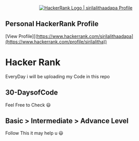 <p align="center">
    <a href="https://www.hackerrank.com/sirilalitha">   
        <img alt="HackerRank Logo | sirilalithaadapa Profile" src="https://hrcdn.net/fcore/assets/brand/typemark_60x200-7435b42d20.svg" >
    </a>
</p>


## Personal HackerRank Profile

[View Profile][(https://www.hackerrank.com/sirilalithaadapa](https://www.hackerrank.com/profile/sirilalitha))

# Hacker Rank 
EveryDay i will be uploading my Code in this repo 

## 30-DaysofCode 

Feel Free to Check 😃

## Basic > Intermediate > Advance Level 

Follow This it may help u 😃
